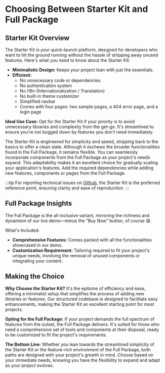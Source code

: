 # Choosing Between Starter Kit and Full Package

## Starter Kit Overview

The Starter Kit is your quick-launch platform, designed for developers who want to hit the ground running without the hassle of stripping away unused features. Here's what you need to know about the Starter Kit:

- **Minimalistic Design:** Keeps your project lean with just the essentials.
- **Efficient:**
  - No unnecessary code or dependencies.
  - No authentication system
  - No i18n (Internationalization / Translation)
  - No built-in theme customizer
  - Simplified navbar
  - Comes with four pages: two sample pages, a 404 error page, and a login page

**Ideal Use Case:** Opt for the Starter Kit if your priority is to avoid unnecessary libraries and complexity from the get-go. It's streamlined to ensure you're not bogged down by features you don't need immediately.

The Starter Kit is engineered for simplicity and speed, stripping back to the basics to offer a clean slate. Although it eschews the broader functionalities found in the Full Package, it remains flexible. You can seamlessly incorporate components from the Full Package as your project's needs expand. This adaptability makes it an excellent choice for gradually scaling your application's features. Add the required dependencies while adding new features, components or pages from the Full Package.

:::tip
For reporting technical issues on [Github](/docs/guide/overview/getting-support), the Starter Kit is the preferred reference point, ensuring clarity and ease of reproduction.
:::

## Full Package Insights

The Full Package is the all-inclusive variant, mirroring the richness and dynamism of our live demo—minus the "Buy Now" button, of course 😅.

What's Included:

- **Comprehensive Features:** Comes packed with all the functionalities showcased in our demo.
- **Customization Requirement:** Tailoring required to fit your project's unique needs, involving the removal of unused components or integrating your content.

## Making the Choice

**Why Choose the Starter Kit?** It's the epitome of efficiency and ease, offering a minimalist setup that simplifies the process of adding new libraries or features. Our structured codebase is designed to facilitate easy enhancements, making the Starter Kit an excellent starting point for most projects.

**Opting for the Full Package:** If your project demands the full spectrum of features from the outset, the Full Package delivers. It's suited for those who need a comprehensive set of tools and components at their disposal, ready to be customized to fit the project's requirements.

**The Bottom Line:** Whether you lean towards the streamlined simplicity of the Starter Kit or the feature-rich environment of the Full Package, both paths are designed with your project's growth in mind. Choose based on your immediate needs, knowing you have the flexibility to expand and adapt as your project evolves.
